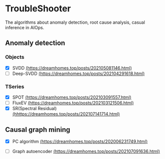 # TroubleShooter
The algorithms about anomaly detection, root cause analysis, casual inference in AIOps.
## Anomaly detection

### Objects
- [x] SVDD [(https://dreamhomes.top/posts/202105081146.html)](https://dreamhomes.top/posts/202105081146.html)
- [ ] Deep-SVDD [(https://dreamhomes.top/posts/202104291618.html)](https://dreamhomes.top/posts/202104291618.html)

### TSeries
- [x] SPOT [(https://dreamhomes.top/posts/202103091557.html)](https://dreamhomes.top/posts/202103091557.html)
- [ ] FluxEV [(https://dreamhomes.top/posts/202103121506.html)](https://dreamhomes.top/posts/202103121506.html)
- [x] SR(Spectral Residual) [(hhttps://dreamhomes.top/posts/202107141714.html)](https://dreamhomes.top/posts/202107141714.html)
## Causal graph mining
- [x] PC algorithm [(https://dreamhomes.top/posts/202006231749.html)](https://dreamhomes.top/posts/202006231749.html)
- [ ] Graph autoencoder [(https://dreamhomes.top/posts/202107091636.html)](https://dreamhomes.top/posts/202107091636.html)


